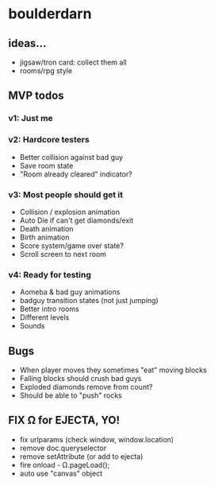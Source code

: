 # boulderdarn

## ideas...

- jigsaw/tron card: collect them all
- rooms/rpg style


## MVP todos

### v1: Just me
### v2: Hardcore testers

- Better collision against bad guy
- Save room state
- "Room already cleared" indicator?

### v3: Most people should get it

- Collision / explosion animation
- Auto Die if can't get diamonds/exit
- Death animation
- Birth animation
- Score system/game over state?
- Scroll screen to next room

### v4: Ready for testing

- Aomeba & bad guy animations
- badguy transition states (not just jumping)
- Better intro rooms
- Different levels
- Sounds

## Bugs

- When player moves they sometimes "eat" moving blocks
- Falling blocks should crush bad guys
- Exploded diamonds remove from count?
- Should be able to "push" rocks


## FIX Ω for EJECTA, YO!

- fix urlparams (check window, window.location)
- remove doc.queryselector
- remove setAttribute (or add to ejecta)
- fire onload - Ω.pageLoad();
- auto use "canvas" object
